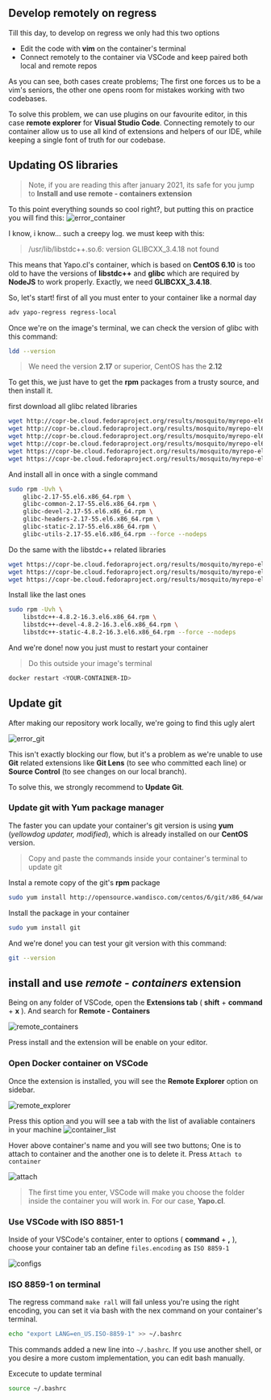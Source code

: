 ## Develop remotely on regress

Till this day, to develop on regress we only had this two options

- Edit the code with __vim__ on the container's terminal
- Connect remotely to the container via VSCode and keep paired both local and remote repos

As you can see, both cases create problems; The first one forces us to be a vim's seniors, the other one opens room for mistakes working with two codebases.

To solve this problem, we can use plugins on our favourite editor, in this case __remote explorer__ for __Visual Studio Code__. Connecting remotely to our container allow us to use all kind of extensions and helpers of our IDE, while keeping a single font of truth for our codebase.

## Updating OS libraries

> Note, if you are reading this after january 2021, its safe for you jump to __Install and use remote - containers extension__

To this point everything sounds so cool right?, but putting this on practice you will find this:
![error_container](~@source/assets/regress/error_container.png)

I know, i know... such a creepy log. we must keep with this:


> /usr/lib/libstdc++.so.6: version GLIBCXX_3.4.18 not found


This means that Yapo.cl's container, which is based on __CentOS 6.10__ is too old to have the versions of __libstdc++__ and __glibc__ which are required by __NodeJS__ to work properly. Exactly, we need __GLIBCXX_3.4.18__.

So, let's start! first of all you must enter to your container like a normal day

```bash
adv yapo-regress regress-local
```

Once we're on the image's terminal, we can check the version of glibc with this command:

```bash 
ldd --version
```

>We need the version __2.17__ or superior, CentOS has the __2.12__

To get this, we just have to get the __rpm__ packages from a trusty source, and then install it.

first download all glibc related libraries

```bash
wget http://copr-be.cloud.fedoraproject.org/results/mosquito/myrepo-el6/epel-6-x86_64/glibc-2.17-55.fc20/glibc-2.17-55.el6.x86_64.rpm
wget http://copr-be.cloud.fedoraproject.org/results/mosquito/myrepo-el6/epel-6-x86_64/glibc-2.17-55.fc20/glibc-common-2.17-55.el6.x86_64.rpm
wget http://copr-be.cloud.fedoraproject.org/results/mosquito/myrepo-el6/epel-6-x86_64/glibc-2.17-55.fc20/glibc-devel-2.17-55.el6.x86_64.rpm
wget http://copr-be.cloud.fedoraproject.org/results/mosquito/myrepo-el6/epel-6-x86_64/glibc-2.17-55.fc20/glibc-headers-2.17-55.el6.x86_64.rpm
wget https://copr-be.cloud.fedoraproject.org/results/mosquito/myrepo-el6/epel-6-x86_64/glibc-2.17-55.fc20/glibc-utils-2.17-55.el6.x86_64.rpm
wget https://copr-be.cloud.fedoraproject.org/results/mosquito/myrepo-el6/epel-6-x86_64/glibc-2.17-55.fc20/glibc-static-2.17-55.el6.x86_64.rpm
```
And install all in once with a single command

```bash
sudo rpm -Uvh \
    glibc-2.17-55.el6.x86_64.rpm \
    glibc-common-2.17-55.el6.x86_64.rpm \
    glibc-devel-2.17-55.el6.x86_64.rpm \
    glibc-headers-2.17-55.el6.x86_64.rpm \
    glibc-static-2.17-55.el6.x86_64.rpm \
    glibc-utils-2.17-55.el6.x86_64.rpm --force --nodeps
```

Do the same with the libstdc++ related libraries

```bash
wget https://copr-be.cloud.fedoraproject.org/results/mosquito/myrepo-el6/epel-6-x86_64/gcc-4.8.2-16.3.fc20/libstdc++-4.8.2-16.3.el6.x86_64.rpm
wget https://copr-be.cloud.fedoraproject.org/results/mosquito/myrepo-el6/epel-6-x86_64/gcc-4.8.2-16.3.fc20/libstdc++-devel-4.8.2-16.3.el6.x86_64.rpm
wget https://copr-be.cloud.fedoraproject.org/results/mosquito/myrepo-el6/epel-6-x86_64/gcc-4.8.2-16.3.fc20/libstdc++-static-4.8.2-16.3.el6.x86_64.rpm
```

Install like the last ones

```bash
sudo rpm -Uvh \
    libstdc++-4.8.2-16.3.el6.x86_64.rpm \
    libstdc++-devel-4.8.2-16.3.el6.x86_64.rpm \
    libstdc++-static-4.8.2-16.3.el6.x86_64.rpm --force --nodeps
```

And we're done! now you just must to restart your container

> Do this outside your image's terminal

```bash 
docker restart <YOUR-CONTAINER-ID>
```

## Update git

After making our repository work locally, we're going to find this ugly alert

![error_git](~@source/assets/regress/error_git.png)

This isn't exactly blocking our flow, but it's a problem as we're unable to use __Git__ related extensions like __Git Lens__ (to see who committed each line) or __Source Control__ (to see changes on our local branch).

To solve this, we strongly recommend to __Update Git__.

### Update git with Yum package manager

The faster you can update your container's git version is using __yum__ (*yellowdog updater, modified*), which is already installed on our __CentOS__ version.


> Copy and paste the commands inside your container's terminal to update git

Instal a remote copy of the git's __rpm__ package

```bash
sudo yum install http://opensource.wandisco.com/centos/6/git/x86_64/wandisco-git-release-6-1.noarch.rpm
```

Install the package in your container

```bash
sudo yum install git
```

And we're done! you can test your git version with this command:

```bash
git --version
```

## install and use _remote - containers_ extension

Being on any folder of VSCode, open the __Extensions tab__ ( __shift__ + __command__ + __x__ ). And search for __Remote - Containers__

![remote_containers](~@source/assets/regress/remote_containers.png)

Press install and the extension will be enable on your editor.

### Open Docker container on VSCode

Once the extension is installed, you will see the __Remote Explorer__ option on sidebar.

![remote_explorer](~@source/assets/regress/remote_explorer.png)

Press this option and you will see a tab with the list of avaliable containers in your machine
![container_list](~@source/assets/regress/container_list.png)

Hover above container's name and you will see two buttons; One is to attach to container and the another one is to delete it. Press ```Attach to container```

![attach](~@source/assets/regress/attach.png)

> The first time you enter, VSCode will make you choose the folder inside the container you will work in. For our case, **Yapo.cl**.

### Use VSCode with ISO 8851-1
Inside of your VSCode's container, enter to options ( __command__ + __,__ ), choose your container tab an define ```files.encoding``` as ```ISO 8859-1```

![configs](~œsource/assets/regress/configs.png)

### ISO 8859-1 on terminal

The regress command ```make rall``` will fail unless you're using the right encoding, you can set it via bash with the nex command on your container's terminal.

```bash
echo "export LANG=en_US.ISO-8859-1" >> ~/.bashrc
```

This commands added a new line into ```~/.bashrc```. If you use another shell, or you desire a more custom implementation, you can edit bash manually.

Excecute to update terminal

```bash
source ~/.bashrc
```
